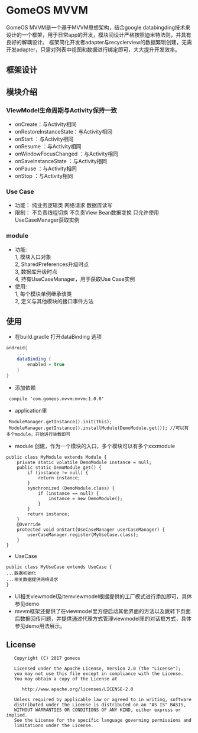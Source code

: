 # GomeOS MVVM
GomeOS MVVM是一个基于MVVM思想架构，结合google databingding技术来设计的一个框架，用于日常app的开发，模块间设计严格按照迪米特法则，并具有良好的解耦设计。
框架简化开发者adapter与recyclerview的数据繁琐创建，无需开发adapter，只需对列表中视图和数据进行绑定即可，大大提升开发效率。
## 框架设计


## 模块介绍
### ViewModel生命周期与Activity保持一致
- onCreate：与Activity相同
- onRestoreInstanceState：与Activity相同
- onStart ：与Activity相同
- onResume ：与Activity相同
- onWindowFocusChanged ：与Activity相同
- onSaveInstanceState ：与Activity相同
- onPause ：与Activity相同
- onStop ：与Activity相同


### Use Case  
- 功能：
纯业务逻辑类
网络请求
数据库读写
- 限制：
不负责线程切换
不负责View Bean数据变换
只允许使用UseCaseManager获取实例

### module

- 功能:<br>
1, 模块入口对象<br>
2, SharedPreferences升级时点<br>
3, 数据库升级时点<br>
4, 持有UseCaseManager，用于获取Use Case实例
- 使用:<br>
1, 每个模块单例继承该类<br>
2, 定义与其他模块的接口事件方法


## 使用
- 在build.gradle 打开dataBinding 选项
```gradle
android{
    ...
    dataBinding {
        enabled = true
    }
}
```
- 添加依赖
 ```
  compile 'com.gomeos.mvvm:mvvm:1.0.0'
 ```
- application里
```
 ModuleManager.getInstance().init(this);
 ModuleManager.getInstance().installModule(DemoModule.get()); //可以有多个module，开始进行装载即可
```

- module 创建，作为一个模块的入口，多个模块可以有多个xxxmodule
```
public class MyModule extends Module {
    private static volatile DemoModule instance = null;
    public static DemoModule get() {
        if (instance != null) {
            return instance;
        }
        synchronized (DemoModule.class) {
            if (instance == null) {
                instance = new DemoModule();
            }
        }
        return instance;
    }
    @Override
    protected void onStart(UseCaseManager userCaseManager) {
        userCaseManager.register(MyUseCase.class);
    }
}

```

- UseCase
```
public class MyUseCase extends UseCase {
...数据初始化
...相关数据提供网络请求
}
```

- UI相关viewmodel及itemviewmodel根据提供的工厂模式进行添加即可，具体参见demo
- mvvm框架还提供了在viewmodel里方便启动其他界面的方法以及跳转下页面后数据回传问题，并提供通过代理方式管理viewmodel里的对话框方式，具体参见demo用法展示。

License
-------
```
   Copyright (C) 2017 gomeos
   
   Licensed under the Apache License, Version 2.0 (the "License");
   you may not use this file except in compliance with the License.
   You may obtain a copy of the License at
   
      http://www.apache.org/licenses/LICENSE-2.0
   
   Unless required by applicable law or agreed to in writing, software
   distributed under the License is distributed on an "AS IS" BASIS,
   WITHOUT WARRANTIES OR CONDITIONS OF ANY KIND, either express or implied.
   See the License for the specific language governing permissions and
   limitations under the License.
```
